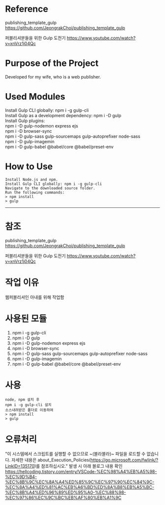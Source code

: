 # Reference
publishing_template_gulp
https://github.com/JeongrakChoi/publishing_template_gulp

퍼블리셔분들을 위한 Gulp 도전기
https://www.youtube.com/watch?v=xnVrz1j04Qc

# Purpose of the Project
Developed for my wife, who is a web publisher.

# Used Modules
Install Gulp CLI globally: npm i -g gulp-cli  
Install Gulp as a development dependency: npm i -D gulp  
Install Gulp plugins:  
npm i -D gulp-nodemon express ejs  
npm i -D browser-sync  
npm i -D gulp-sass gulp-sourcemaps gulp-autoprefixer node-sass  
npm i -D gulp-imagemin  
npm i -D gulp-babel @babel/core @babel/preset-env  

# How to Use
```
Install Node.js and npm.
Install Gulp CLI globally: npm i -g gulp-cli
Navigate to the downloaded source folder.
Run the following commands:
> npm install
> gulp
```

---

# 참조
publishing_template_gulp
https://github.com/JeongrakChoi/publishing_template_gulp

퍼블리셔분들을 위한 Gulp 도전기
https://www.youtube.com/watch?v=xnVrz1j04Qc


# 작업 이유
웹퍼블리셔인 아내를 위해 작업함

# 사용된 모듈
1. npm i -g gulp-cli
2. npm i -D gulp
3. npm i -D gulp-nodemon express ejs
4. npm i -D browser-sync
5. npm i -D gulp-sass gulp-sourcemaps gulp-autoprefixer node-sass
6. npm i -D gulp-imagemin
7. npm i -D gulp-babel @babel/core @babel/preset-env

# 사용
```
node, npm 설치 후
npm i -g gulp-cli 설치 
소스내려받은 폴더로 이동하여
> npm install
> gulp
```

# 오류처리
"이 시스템에서 스크립트를 실행할 수 없으므로 ~(블라블라)~  파일을 로드할 수 없습니다. 자세한 내용은 about_Execution_Policies(https://go.microsoft.com/fwlink/?LinkID=135170)를 참조하십시오."
발생 시 아래 블로그 내용 확인  
https://hellcoding.tistory.com/entry/VSCode-%EC%98%A4%EB%A5%98-%EC%9D%B4-%EC%8B%9C%EC%8A%A4%ED%85%9C%EC%97%90%EC%84%9C-%EC%8A%A4%ED%81%AC%EB%A6%BD%ED%8A%B8%EB%A5%BC-%EC%8B%A4%ED%96%89%ED%95%A0-%EC%88%98-%EC%97%86%EC%9C%BC%EB%AF%80%EB%A1%9C